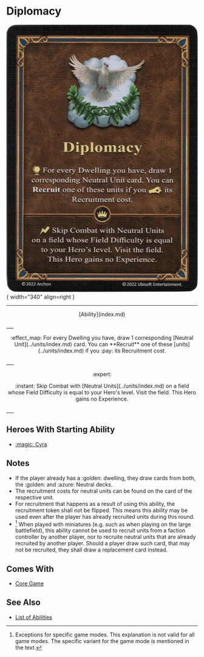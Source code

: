 # Diplomacy

![Diplomacy](../assets/abilities-diplomacy.webp){ width="340" align=right }

___
<p style="text-align: center;" markdown>[Ability](index.md)</p>
___
<p style="text-align: center;" markdown>:effect_map: For every Dwelling you have, draw 1 corresponding [Neutral Unit](../units/index.md) card. You can **Recruit** one of these [units](../units/index.md) if you :pay: its Recruitment cost.</p>
___
<p style="text-align: center;" markdown> :expert: </p>

<p style="text-align: center;" markdown>:instant: Skip Combat with [Neutral Units](../units/index.md) on a field whose Field Difficulty is equal to your Hero's level. Visit the field. This Hero gains no Experience.</p>
___


## Heroes With Starting Ability

- [:magic: Cyra](../heroes/cyra.md)


## Notes

- If the player already has a :golden: dwelling, they draw cards from both, the :golden: and :azure: Neutral decks.
- The recruitment costs for neutral units can be found on the card of the respective unit.
- For recruitment that happens as a result of using this ability, the recruitment token shall not be flipped. This means this ability may be used even after the player has already recruited units during this round.
- [^1] When played with miniatures (e.g. such as when playing on the large battlefield), this ability cannot be used to recruit units from a faction controller by another player, nor to recruite neutral units that are already recruited by another player. Should a player draw such card, that may not be recruited, they shall draw a replacement card instead.


## Comes With

- [Core Game](../content.md)


## See Also

- [List of Abilities](index.md)


[^1]: Exceptions for specific game modes. This explanation is not valid for all game modes. The specific variant for the game mode is mentioned in the text.